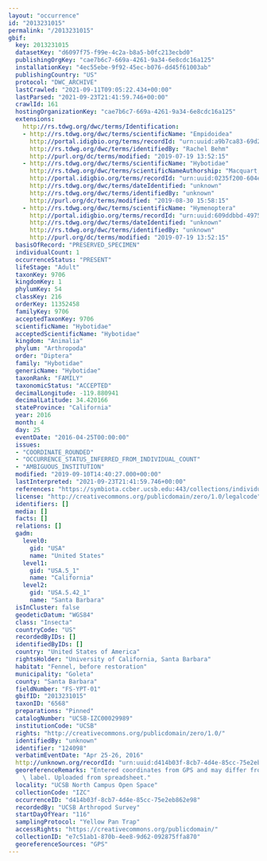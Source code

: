 ```yaml
---
layout: "occurrence"
id: "2013231015"
permalink: "/2013231015"
gbif:
  key: 2013231015
  datasetKey: "d6097f75-f99e-4c2a-b8a5-b0fc213ecbd0"
  publishingOrgKey: "cae7b6c7-669a-4261-9a34-6e8cdc16a125"
  installationKey: "4ec55ebe-9f92-45ec-b076-dd45f61003ab"
  publishingCountry: "US"
  protocol: "DWC_ARCHIVE"
  lastCrawled: "2021-09-11T09:05:22.434+00:00"
  lastParsed: "2021-09-23T21:41:59.746+00:00"
  crawlId: 161
  hostingOrganizationKey: "cae7b6c7-669a-4261-9a34-6e8cdc16a125"
  extensions:
    http://rs.tdwg.org/dwc/terms/Identification:
    - http://rs.tdwg.org/dwc/terms/scientificName: "Empidoidea"
      http://portal.idigbio.org/terms/recordId: "urn:uuid:a9b7ca83-69d2-4be2-986c-a7456b0b0469"
      http://rs.tdwg.org/dwc/terms/identifiedBy: "Rachel Behm"
      http://purl.org/dc/terms/modified: "2019-07-19 13:52:15"
    - http://rs.tdwg.org/dwc/terms/scientificName: "Hybotidae"
      http://rs.tdwg.org/dwc/terms/scientificNameAuthorship: "Macquart, 1823"
      http://portal.idigbio.org/terms/recordId: "urn:uuid:0235f200-604e-4937-9d5f-d2f5e82bca58"
      http://rs.tdwg.org/dwc/terms/dateIdentified: "unknown"
      http://rs.tdwg.org/dwc/terms/identifiedBy: "unknown"
      http://purl.org/dc/terms/modified: "2019-08-30 15:58:15"
    - http://rs.tdwg.org/dwc/terms/scientificName: "Hymenoptera"
      http://portal.idigbio.org/terms/recordId: "urn:uuid:609ddbbd-4975-40ee-9e9d-30aae284bc18"
      http://rs.tdwg.org/dwc/terms/dateIdentified: "unknown"
      http://rs.tdwg.org/dwc/terms/identifiedBy: "unknown"
      http://purl.org/dc/terms/modified: "2019-07-19 13:52:15"
  basisOfRecord: "PRESERVED_SPECIMEN"
  individualCount: 1
  occurrenceStatus: "PRESENT"
  lifeStage: "Adult"
  taxonKey: 9706
  kingdomKey: 1
  phylumKey: 54
  classKey: 216
  orderKey: 11352458
  familyKey: 9706
  acceptedTaxonKey: 9706
  scientificName: "Hybotidae"
  acceptedScientificName: "Hybotidae"
  kingdom: "Animalia"
  phylum: "Arthropoda"
  order: "Diptera"
  family: "Hybotidae"
  genericName: "Hybotidae"
  taxonRank: "FAMILY"
  taxonomicStatus: "ACCEPTED"
  decimalLongitude: -119.880941
  decimalLatitude: 34.420166
  stateProvince: "California"
  year: 2016
  month: 4
  day: 25
  eventDate: "2016-04-25T00:00:00"
  issues:
  - "COORDINATE_ROUNDED"
  - "OCCURRENCE_STATUS_INFERRED_FROM_INDIVIDUAL_COUNT"
  - "AMBIGUOUS_INSTITUTION"
  modified: "2019-09-10T14:40:27.000+00:00"
  lastInterpreted: "2021-09-23T21:41:59.746+00:00"
  references: "https://symbiota.ccber.ucsb.edu:443/collections/individual/index.php?occid=124098"
  license: "http://creativecommons.org/publicdomain/zero/1.0/legalcode"
  identifiers: []
  media: []
  facts: []
  relations: []
  gadm:
    level0:
      gid: "USA"
      name: "United States"
    level1:
      gid: "USA.5_1"
      name: "California"
    level2:
      gid: "USA.5.42_1"
      name: "Santa Barbara"
  isInCluster: false
  geodeticDatum: "WGS84"
  class: "Insecta"
  countryCode: "US"
  recordedByIDs: []
  identifiedByIDs: []
  country: "United States of America"
  rightsHolder: "University of California, Santa Barbara"
  habitat: "Fennel, before restoration"
  municipality: "Goleta"
  county: "Santa Barbara"
  fieldNumber: "FS-YPT-01"
  gbifID: "2013231015"
  taxonID: "6568"
  preparations: "Pinned"
  catalogNumber: "UCSB-IZC00029989"
  institutionCode: "UCSB"
  rights: "http://creativecommons.org/publicdomain/zero/1.0/"
  identifiedBy: "unknown"
  identifier: "124098"
  verbatimEventDate: "Apr 25-26, 2016"
  http://unknown.org/recordId: "urn:uuid:d414b03f-8cb7-4d4e-85cc-75e2eb862e98"
  georeferenceRemarks: "Entered coordinates from GPS and may differ from what is on\
    \ label. Uploaded from spreadsheet."
  locality: "UCSB North Campus Open Space"
  collectionCode: "IZC"
  occurrenceID: "d414b03f-8cb7-4d4e-85cc-75e2eb862e98"
  recordedBy: "UCSB Arthropod Survey"
  startDayOfYear: "116"
  samplingProtocol: "Yellow Pan Trap"
  accessRights: "https://creativecommons.org/publicdomain/"
  collectionID: "e7c51ab1-870b-4ee8-9d62-092875ffa870"
  georeferenceSources: "GPS"
---
```

